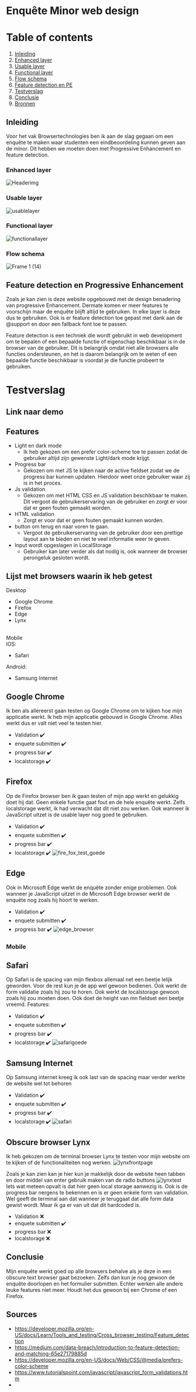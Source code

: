 # Enquête Minor web design 

# Table of contents
1. [Inleiding](#introduction)
2. [Enhanced layer](#paragraph1)
3. [Usable layer](#paragraph2)
4. [Functional layer](#paragraph3)
5. [Flow schema](#paragraph4)
6. [Feature detection en PE](#paragraph5)
7. [Testverslag](#paragraph6)
8. [Conclusie](#pargraph7)
9. [Bronnen](#pargraph8)

## Inleiding <a name="introduction"></a>
Voor het vak Browsertechnologies ben ik aan de slag gegaan om een enquête te maken waar studenten een eindbeoordeling kunnen geven aan de minor. Dit hebben we moeten doen met Progressive Enhancement en feature detection.
### Enhanced layer <a name="paragraph1"></a>
![Headerimg](https://user-images.githubusercontent.com/76910947/230207526-948bc258-4d88-4d42-8072-9d8701835038.png)
### Usable layer <a name="paragraph2"></a>
![usablelayer](https://user-images.githubusercontent.com/76910947/230208130-39f0667a-cd99-4ae5-b90e-5ddd85787c56.png)
### Functional layer <a name="paragraph3"></a>
![functionallayer](https://user-images.githubusercontent.com/76910947/230208322-a676bb26-73a1-4fa4-9494-4bd970b7a2cf.png)
### Flow schema <a name="paragraph4"></a>
![Frame 1 (14)](https://user-images.githubusercontent.com/76910947/230213271-f0b59808-c572-42aa-9956-2f997412a522.png)

## Feature detection en Progressive Enhancement <a name="paragraph5"></a>
Zoals je kan zien is deze website opgebouwd met de design benadering van progressive Enhancement. Dermate komen er meer features te voorschijn maar de enquête blijft altijd te gebruiken. In elke layer is deze dus te gebruiken. Ook is er feature detection toe gepast met dank aan de @support en door een fallback font toe te passen. 

Feature detection is een techniek die wordt gebruikt in web development om te bepalen of een bepaalde functie of eigenschap beschikbaar is in de browser van de gebruiker. Dit is belangrijk omdat niet alle browsers alle functies ondersteunen, en het is daarom belangrijk om te weten of een bepaalde functie beschikbaar is voordat je die functie probeert te gebruiken.

# Testverslag <a name="paragraph6"></a>

## Link naar demo

## Features
* Light en dark mode
  * Ik heb gekozen om een prefer color-scheme toe te passen zodat de gebruiker altijd zijn gewenste Light/dark mode krijgt.
* Progress bar
  * Gekozen om met JS te kijken naar de active fieldset zodat we de progress bar kunnen updaten. Hierdoor weet onze gebruiker waar zij is in het proces.
* Js validation
  * Gekozen om met HTML CSS en JS validation beschikbaar te maken. Dit vergoot de gebruikerservaring van de gebruiker en zorgt er voor dat er geen fouten gemaakt worden.
* HTML validation
  * Zorgt er voor dat er geen fouten gemaakt kunnen worden.
* button om terug en naar voren te gaan.
  * Vergoot de gebruikerservaring van de gebruiker door een prettige layout aan te bieden en niet te veel informatie weer te geven.
* Input wordt opgeslagen in LocalStorage
  * Gebruiker kan later verder als dat nodig is, ook wanneer de browser perongeluk gesloten wordt.


## Lijst met browsers waarin ik heb getest
Desktop
* Google Chrome
* Firefox
* Edge
* Lynx
<br>
Mobile<br>
IOS:

* Safari

Android:
* Samsung Internet

## Google Chrome
Ik ben als allereerst gaan testen op Google Chrome om te kijken hoe mijn applicatie werkt. Ik heb mijn applicatie gebouwd in Google Chrome. Alles werkt dus er valt niet veel te testen hier.
* Validation ✔️
* enquete submitten ✔️
* progress bar ✔️
* localstorage ✔️

## Firefox
Op de Firefox browser ben ik gaan testen of mijn app werkt en gelukkig doet hij dat. Geen enkele functie gaat fout en de hele enquête werkt. Zelfs localstorage werkt, ik had verwacht dat dit niet zou werken. Ook wanneer ik JavaScript uitzet is de usable layer nog goed te gebruiken.
* Validation ✔️
* enquete submitten ✔️
* progress bar ✔️
* localstorage ✔️
![fire_fox_test_goede](https://user-images.githubusercontent.com/76910947/230218774-a739fb24-302f-482b-9a94-094c49674adf.png)

## Edge
Ook in Microsoft Edge werkt de enquête zonder enige problemen. Ook wanneer je JavaScript uitzet in de Microsoft Edge browser werkt de enquête nog zoals hij hoort te werken.
* Validation ✔️
* enquete submitten ✔️
* progress bar ✔️
![edge_browser](https://user-images.githubusercontent.com/76910947/230223231-194fc9b3-09ae-45e1-97b6-73d8a7d7d107.png)

### Mobile

## Safari
Op Safari is de spacing van mijn flexbox allemaal net een beetje lelijk geworden. Voor de rest kun je de app wel gewoon bedienen. Ook werkt de form validatie zoals hij zou te horen. Ook werkt de localstorage gewoon zoals hij zou moeten doen. Ook doet de height van mn fieldset een beetje vreemd. 
Features: 
* Validation ✔️
* enquete submitten ✔️
* progress bar ✔️
* localstorage ✔️
![safarigoede](https://user-images.githubusercontent.com/76910947/230223794-c74f3d8b-ae5d-44c3-a8d6-4e7c7e63e6c6.jpg)

## Samsung Internet
Op Samsung internet kreeg ik ook last van de spacing maar verder werkte de website wel tot behoren
* Validation ✔️
* enquete submitten ✔️
* progress bar ✔️
* localstorage ✔️
![safari](https://user-images.githubusercontent.com/76910947/230223469-ec162788-333e-4137-900f-6564fa5d99b0.jpg)

## Obscure browser Lynx
Ik heb gekozen om de terminal browser Lynx te testen voor mijn website om te kijken of de functionaliteiten nog werken.
![lynxfrontpage](https://user-images.githubusercontent.com/76910947/230227027-a3d43d53-a51a-465c-ae8c-8674c7c1f4cc.png)

Zoals je kan zien kan je hier kun je makkelijk door de website heen tabben en door middel van enter gebruik maken van de radio buttons
![lynxtest](https://user-images.githubusercontent.com/76910947/230225597-df044f7e-5340-4f62-9a1a-89aa666a638f.png)
Iets wat meteen opvalt is dat hier geen local storage aanwezig is. Ook is de progress bar nergens te bekennen en is er geen enkele form van validation. Wel geeft de terminal aan dat wanneer je teruggaat dat alle form data gewist wordt. Maar ik ga er van uit dat dit hardcoded is.
* Validation ❌
* enquete submitten ✔️
* progress bar ❌
* localstorage ❌

## Conclusie <a name="paragraph7"></a>
Mijn enquête werkt goed op alle browsers behalve als je deze in een obscure text browser gaat bezoeken. Zelfs dan kun je nog gewoon de enquête doorlopen en het formulier submitten. Echter werken alle andere leuke features niet meer. Houdt het dus gewoon bij een Chrome of een Firefox.

## Sources <a name="paragraph8"></a>
* https://developer.mozilla.org/en-US/docs/Learn/Tools_and_testing/Cross_browser_testing/Feature_detection
* https://medium.com/data-breach/introduction-to-feature-detection-and-matching-65e27179885d
* https://developer.mozilla.org/en-US/docs/Web/CSS/@media/prefers-color-scheme
* https://www.tutorialspoint.com/javascript/javascript_form_validations.htm
* 
